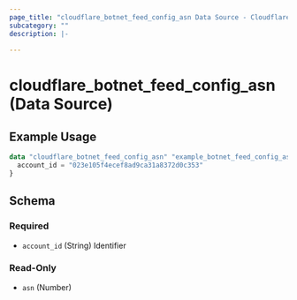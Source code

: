 ```yaml
---
page_title: "cloudflare_botnet_feed_config_asn Data Source - Cloudflare"
subcategory: ""
description: |-
  
---
```


# cloudflare_botnet_feed_config_asn (Data Source)



## Example Usage

```terraform
data "cloudflare_botnet_feed_config_asn" "example_botnet_feed_config_asn" {
  account_id = "023e105f4ecef8ad9ca31a8372d0c353"
}
```

<!-- schema generated by tfplugindocs -->
## Schema

### Required

- `account_id` (String) Identifier

### Read-Only

- `asn` (Number)



